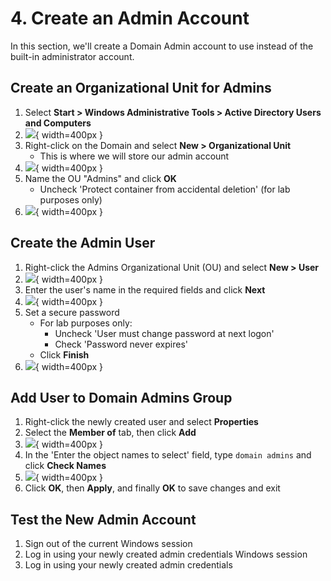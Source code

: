 # 4. Create an Admin Account

In this section, we'll create a Domain Admin account to use instead of the built-in administrator account.

## Create an Organizational Unit for Admins

1. Select **Start > Windows Administrative Tools > Active Directory Users and Computers**
2. ![](https://ik.imagekit.io/typeai/tr:w-1200,c-at_max/img_3jhyTefvfCScE81ycc.png){ width=400px }
3. Right-click on the Domain and select **New > Organizational Unit**
   - This is where we will store our admin account
4. ![](https://ik.imagekit.io/typeai/tr:w-1200,c-at_max/img_BAG6lFyxBiOprlWgVh.png){ width=400px }
5. Name the OU "Admins" and click **OK**
   - Uncheck 'Protect container from accidental deletion' (for lab purposes only)
6. ![](https://ik.imagekit.io/typeai/tr:w-1200,c-at_max/img_Swl38YcO3AeT12fKmt.png){ width=400px }

## Create the Admin User

1. Right-click the Admins Organizational Unit (OU) and select **New > User**
2. ![](https://ik.imagekit.io/typeai/tr:w-1200,c-at_max/img_sM6isGdeBoLAUe3YLL.png){ width=400px }
3. Enter the user's name in the required fields and click **Next**
4. ![](https://ik.imagekit.io/typeai/tr:w-1200,c-at_max/img_tdwCWHJcVOb7aukA3s.png){ width=400px }
5. Set a secure password
   - For lab purposes only:
     - Uncheck 'User must change password at next logon'
     - Check 'Password never expires'
   - Click **Finish**
6. ![](https://ik.imagekit.io/typeai/tr:w-1200,c-at_max/img_djcaMHcbUFjJAvAJxW.png){ width=400px }

## Add User to Domain Admins Group

1. Right-click the newly created user and select **Properties**
2. Select the **Member of** tab, then click **Add**
3. ![](https://ik.imagekit.io/typeai/tr:w-1200,c-at_max/img_BNudcrddsIwW63tfdi.png){ width=400px }
4. In the 'Enter the object names to select' field, type `domain admins` and click **Check Names**
5. ![](https://ik.imagekit.io/typeai/tr:w-1200,c-at_max/img_fVf4HkQkhaq9dz5wUe.png){ width=400px }
6. Click **OK**, then **Apply**, and finally **OK** to save changes and exit

## Test the New Admin Account

1. Sign out of the current Windows session
2. Log in using your newly created admin credentials Windows session
3. Log in using your newly created admin credentials
